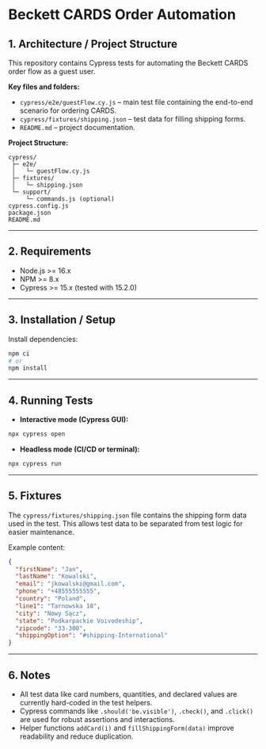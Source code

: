 # Beckett CARDS Order Automation

## 1. Architecture / Project Structure

This repository contains Cypress tests for automating the Beckett CARDS order flow as a guest user.

**Key files and folders:**

- `cypress/e2e/guestFlow.cy.js` – main test file containing the end-to-end scenario for ordering CARDS.
- `cypress/fixtures/shipping.json` – test data for filling shipping forms.
- `README.md` – project documentation.

**Project Structure:**

```
cypress/
 ├─ e2e/
 │   └─ guestFlow.cy.js
 ├─ fixtures/
 │   └─ shipping.json
 └─ support/
     └─ commands.js (optional)
cypress.config.js
package.json
README.md
```

---

## 2. Requirements

- Node.js >= 16.x
- NPM >= 8.x
- Cypress >= 15.x (tested with 15.2.0)

---

## 3. Installation / Setup

Install dependencies:

```bash
npm ci
# or
npm install
```

---

## 4. Running Tests

- **Interactive mode (Cypress GUI):**

```bash
npx cypress open
```

- **Headless mode (CI/CD or terminal):**

```bash
npx cypress run
```

---

## 5. Fixtures

The `cypress/fixtures/shipping.json` file contains the shipping form data used in the test. This allows test data to be separated from test logic for easier maintenance.

Example content:

```json
{
  "firstName": "Jan",
  "lastName": "Kowalski",
  "email": "jkowalski@gmail.com",
  "phone": "+48555555555",
  "country": "Poland",
  "line1": "Tarnowska 18",
  "city": "Nowy Sącz",
  "state": "Podkarpackie Voivodeship",
  "zipcode": "33-300",
  "shippingOption": "#shipping-International"
}
```

---

## 6. Notes

- All test data like card numbers, quantities, and declared values are currently hard-coded in the test helpers.
- Cypress commands like `.should('be.visible')`, `.check()`, and `.click()` are used for robust assertions and interactions.
- Helper functions `addCard(i)` and `fillShippingForm(data)` improve readability and reduce duplication.
